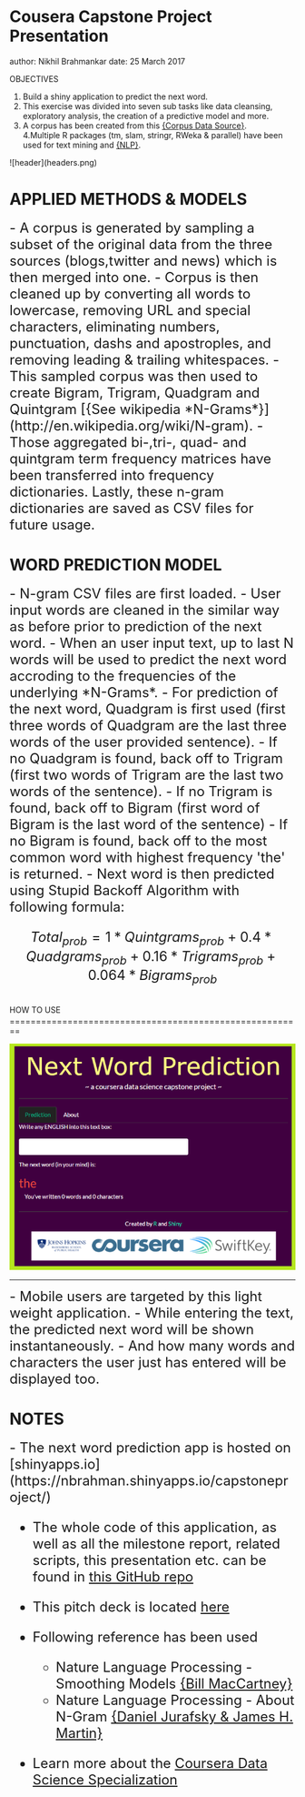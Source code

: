 Cousera Capstone Project Presentation
========================================================
author: Nikhil Brahmankar
date: 25 March 2017

OBJECTIVES  
<span style="color:black; font-size:0.5em">
1. Build a shiny application to predict the next word.  
2. This exercise was divided into seven sub tasks like data cleansing, exploratory analysis, the creation of a predictive model and more.  
3. A corpus has been created from this [{Corpus Data Source}](https://d396qusza40orc.cloudfront.net/dsscapstone/dataset/Coursera-SwiftKey.zip).  
4.Multiple R packages (tm, slam, stringr, RWeka & parallel) have been used for text mining and [{NLP}](https://en.wikipedia.org/wiki/Natural_language_processing).  
</span>
![header](headers.png)


APPLIED METHODS & MODELS
========================================================

<font size="5" family="Arial">
- A corpus is generated by sampling a subset of the original data from the three sources (blogs,twitter and news) which is then merged into one.
- Corpus is then cleaned up by converting all words to lowercase, removing URL and special characters, eliminating numbers, punctuation, dashs and apostroples, and removing leading & trailing whitespaces.
- This sampled corpus was then used to create Bigram, Trigram, Quadgram and Quintgram [{See wikipedia *N-Grams*}](http://en.wikipedia.org/wiki/N-gram).
- Those aggregated bi-,tri-, quad- and quintgram term frequency matrices have been transferred into frequency dictionaries. Lastly, these n-gram dictionaries are saved as CSV files for future usage.

</font>

WORD PREDICTION MODEL
========================================================

<font size="5" family="Arial">
- N-gram CSV files are first loaded.
- User input words are cleaned in the similar way as before prior to prediction of the next word.
- When an user input text, up to last N words will be used to predict the next word accroding to the frequencies of the underlying *N-Grams*. 
- For prediction of the next word, Quadgram is first used (first three words of Quadgram are the last three words of the user provided sentence).
- If no Quadgram is found, back off to Trigram (first two words of Trigram are the last two words of the sentence).
- If no Trigram is found, back off to Bigram (first word of Bigram is the last word of the sentence)
- If no Bigram is found, back off to the most common word with highest frequency 'the' is returned.
- Next word is then predicted using Stupid Backoff Algorithm with following formula:

$$Total_{prob} = 1*Quintgrams_{prob} + 0.4*Quadgrams_{prob} + 0.16*Trigrams_{prob} + 0.064*Bigrams_{prob}$$

</font>
HOW TO USE
========================================================

![Shiny Screenshot](screen.png)
***
<font size="5" family="Arial">
- Mobile users are targeted by this light weight application. 
- While entering the text, the predicted next word will be shown instantaneously.
- And how many words and characters the user just has entered will be displayed too.

</font>

NOTES
========================================================

<font size="5" family="Arial">
- The next word prediction app is hosted on [shinyapps.io](https://nbrahman.shinyapps.io/capstoneproject/)

- The whole code of this application, as well as all the milestone report, related scripts, this presentation  etc. can be found in [this GitHub repo](https://github.com/nbrahman/Coursera/tree/master/Data%20Science/10.%20Capstone%20Project)

- This pitch deck is located [here](http://rpubs.com/brahmankarnikhil/jhudscpp)

- Following reference has been used
  - Nature Language Processing - Smoothing Models
  [{Bill MacCartney}](http://nlp.stanford.edu/~wcmac/papers/20050421-smoothing-tutorial.pdf)  
  - Nature Language Processing - About N-Gram
  [{Daniel Jurafsky & James H. Martin}](https://lagunita.stanford.edu/c4x/Engineering/CS-224N/asset/slp4.pdf)

- Learn more about the [Coursera Data Science Specialization](https://www.coursera.org/specializations/jhu-data-science)

</font>
